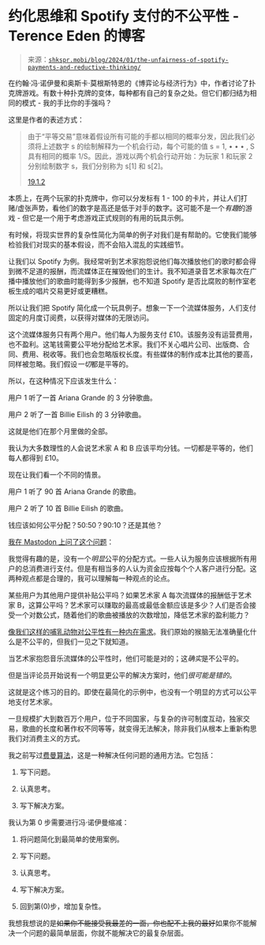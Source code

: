 <!--yml

category: 未分类

date: 2024-05-27 14:26:44

-->

# 约化思维和 Spotify 支付的不公平性 - Terence Eden 的博客

> 来源：[`shkspr.mobi/blog/2024/01/the-unfairness-of-spotify-payments-and-reductive-thinking/`](https://shkspr.mobi/blog/2024/01/the-unfairness-of-spotify-payments-and-reductive-thinking/)

在约翰·冯·诺伊曼和奥斯卡·莫根斯特恩的《博弈论与经济行为》中，作者讨论了扑克牌游戏。有数十种扑克牌的变体，每种都有自己的复杂之处。但它们都归结为相同的模式 - 我的手比你的手强吗？

这里是作者的表述方式：

> 由于“平等交易”意味着假设所有可能的手都以相同的概率分发，因此我们必须将上述数字 s 的绘制解释为一个机会行动，每个可能的值 s = 1, • • • , S 具有相同的概率 1/S。因此，游戏以两个机会行动开始：为玩家 1 和玩家 2 分别绘制数字 s，我们分别称为 s[1] 和 s[2]。
> 
> [19.1.2](https://archive.org/details/in.ernet.dli.2015.215284/page/n211/mode/2up?q=poker)

本质上，在两个玩家的扑克牌中，你可以分发标有 1 - 100 的卡片，并让人们打赌/虚张声势，看他们的数字是高还是低于对手的数字。这可能不是一个*有趣*的游戏 - 但它是一个用于考虑游戏正式规则的有用的玩具示例。

有时候，将现实世界的复杂性简化为简单的例子对我们是有帮助的。它使我们能够检验我们对现实的基本假设，而不会陷入混乱的实践细节。

让我们以 Spotify 为例。我经常听到艺术家抱怨说他们每次播放他们的歌时都会得到微不足道的报酬，而流媒体正在摧毁他们的生计。我不知道录音艺术家每次在广播中播放他们的歌曲时能得到多少报酬，也不知道 Spotify 是否比腐败的制作室老板生成的唱片交易更好或更糟糕。

所以让我们把 Spotify 简化成一个玩具例子。想象一下一个流媒体服务，人们支付固定的月度订阅费，以获得对媒体的无限访问。

这个流媒体服务只有两个用户。他们每人为服务支付 £10。该服务没有运营费用，也不盈利。这笔钱需要公平地分配给艺术家。我们不关心唱片公司、出版商、合同、费用、税收等。我们也会忽略版权长度。有些媒体的制作成本比其他的要高，同样被忽略。我们假设*一切*都是平等的。

所以，在这种情况下应该发生什么：

用户 1 听了一首 Ariana Grande 的 3 分钟歌曲。

用户 2 听了一首 Billie Eilish 的 3 分钟歌曲。

这就是他们在那个月里做的全部。

我认为大多数理性的人会说艺术家 A 和 B 应该平均分钱。一切都是平等的，他们每人都得到 £10。

现在让我们看一个不同的情景。

用户 1 听了 90 首 Ariana Grande 的歌曲。

用户 2 听了 10 首 Billie Eilish 的歌曲。

钱应该如何公平分配？50:50？90:10？还是其他？

[我在 Mastodon 上问了这个问题](https://mastodon.social/deck/@Edent/111602714475511040)：

我觉得有趣的是，没有一个*明显*公平的分配方式。一些人认为服务应该根据所有用户的总消费进行支付。但是有相当多的人认为资金应按每个个人客户进行分配。这两种观点都是合理的，我可以理解每一种观点的论点。

某些用户为其他用户提供补贴公平吗？如果艺术家 A 每次流媒体的报酬低于艺术家 B，这算公平吗？艺术家可以赚取的最高或最低金额应该是多少？人们是否会接受一个对数公式，随着他们的歌曲被播放的次数增加，降低艺术家的盈利能力？

[像我们这样的哺乳动物对公平性有一种内在需求](https://phys.org/news/2017-02-animals-unfairly-dont.html)。我们原始的猴脑无法准确量化什么是不公平的，但我们一见之下就知道。

当艺术家抱怨音乐流媒体的公平性时，他们可能是对的；这*确实*是不公平的。

但是当评论员开始说有一个明显更公平的解决方案时，他们*很可能是错的*。

这就是这个练习的目的。即使在最简化的示例中，也没有一个明显的方式可以公平地支付艺术家。

一旦规模扩大到数百万个用户，位于不同国家，与复杂的许可制度互动，独家交易，歌曲的长度和著作权不同等等，就变得无法解决，除非我们从根本上重新构思我们对消费主义的方式。

我之前写过[费曼算法](https://shkspr.mobi/blog/2022/01/an-algorithm-to-write-an-assignment/)，这是一种解决任何问题的通用方法。它包括：

1.  写下问题。

1.  认真思考。

1.  写下解决方案。

我认为第 0 步需要进行冯·诺伊曼缩减：

1.  将问题简化到最简单的使用案例。

1.  写下问题。

1.  认真思考。

1.  写下解决方案。

1.  回到第(0)步，增加复杂性。

我想我想说的是~~如果你不能接受我最差的一面，你也配不上我的最好~~如果你不能解决一个问题的最简单层面，你就不能解决它的最复杂层面。
